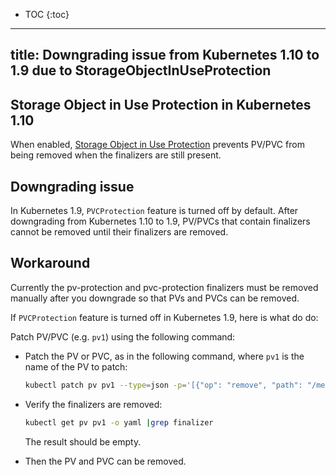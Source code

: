 * TOC
{:toc}

---
title: Downgrading issue from Kubernetes 1.10 to 1.9 due to StorageObjectInUseProtection 
---

## Storage Object in Use Protection in Kubernetes 1.10

When enabled, [Storage Object in Use Protection](/docs/admin/admission-controllers.md#storage-object-in-use-protection-beta) prevents PV/PVC from being removed when the finalizers are still present. 

## Downgrading issue

In Kubernetes 1.9, `PVCProtection` feature is turned off by default. After downgrading from Kubernetes 1.10 to 1.9, PV/PVCs that contain finalizers cannot be removed until their finalizers are removed.

## Workaround

Currently the pv-protection and pvc-protection finalizers must be removed manually after you downgrade so that PVs and PVCs can be removed. 

If `PVCProtection` feature is turned off in Kubernetes 1.9, here is what do do:

Patch PV/PVC (e.g. `pv1`) using the following command:

- Patch the PV or PVC, as in the following command, where `pv1` is the name of the PV to patch:

     ```bash
    kubectl patch pv pv1 --type=json -p='[{"op": "remove", "path": "/metadata/finalizers"}]'
    ````

- Verify the finalizers are removed:

    ```bash
    kubectl get pv pv1 -o yaml |grep finalizer
    ```

    The result should be empty.

- Then the PV and PVC can be removed.